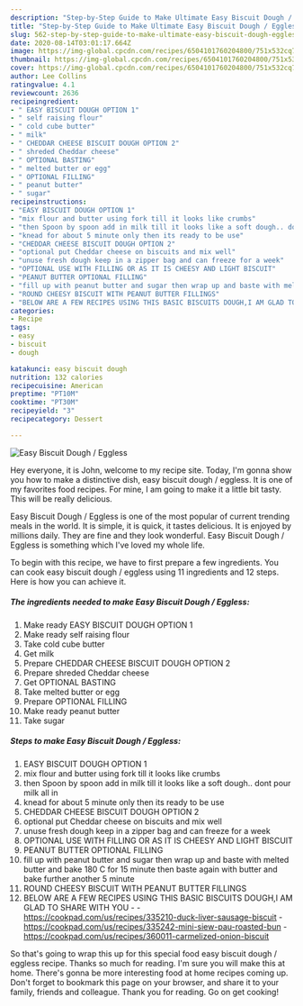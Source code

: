 ```yaml
---
description: "Step-by-Step Guide to Make Ultimate Easy Biscuit Dough / Eggless"
title: "Step-by-Step Guide to Make Ultimate Easy Biscuit Dough / Eggless"
slug: 562-step-by-step-guide-to-make-ultimate-easy-biscuit-dough-eggless
date: 2020-08-14T03:01:17.664Z
image: https://img-global.cpcdn.com/recipes/6504101760204800/751x532cq70/easy-biscuit-dough-eggless-recipe-main-photo.jpg
thumbnail: https://img-global.cpcdn.com/recipes/6504101760204800/751x532cq70/easy-biscuit-dough-eggless-recipe-main-photo.jpg
cover: https://img-global.cpcdn.com/recipes/6504101760204800/751x532cq70/easy-biscuit-dough-eggless-recipe-main-photo.jpg
author: Lee Collins
ratingvalue: 4.1
reviewcount: 2636
recipeingredient:
- " EASY BISCUIT DOUGH OPTION 1"
- " self raising flour"
- " cold cube butter"
- " milk"
- " CHEDDAR CHEESE BISCUIT DOUGH OPTION 2"
- " shreded Cheddar cheese"
- " OPTIONAL BASTING"
- " melted butter or egg"
- " OPTIONAL FILLING"
- " peanut butter"
- " sugar"
recipeinstructions:
- "EASY BISCUIT DOUGH OPTION 1"
- "mix flour and butter using fork till it looks like crumbs"
- "then Spoon by spoon add in milk till it looks like a soft dough.. dont pour milk all in"
- "knead for about 5 minute only then its ready to be use"
- "CHEDDAR CHEESE BISCUIT DOUGH OPTION 2"
- "optional put Cheddar cheese on biscuits and mix well"
- "unuse fresh dough keep in a zipper bag and can freeze for a week"
- "OPTIONAL USE WITH FILLING OR AS IT IS CHEESY AND LIGHT BISCUIT"
- "PEANUT BUTTER OPTIONAL FILLING"
- "fill up with peanut butter and sugar then wrap up and baste with melted butter and bake 180 C for 15 minute then baste again with butter and bake further another 5 minute"
- "ROUND CHEESY BISCUIT WITH PEANUT BUTTER FILLINGS"
- "BELOW ARE A FEW RECIPES USING THIS BASIC BISCUITS DOUGH,I AM GLAD TO SHARE WITH YOU  https://cookpad.com/us/recipes/335210-duck-liver-sausage-biscuit https://cookpad.com/us/recipes/335242-mini-siew-pau-roasted-bun https://cookpad.com/us/recipes/360011-carmelized-onion-biscuit"
categories:
- Recipe
tags:
- easy
- biscuit
- dough

katakunci: easy biscuit dough 
nutrition: 132 calories
recipecuisine: American
preptime: "PT10M"
cooktime: "PT30M"
recipeyield: "3"
recipecategory: Dessert

---
```



![Easy Biscuit Dough / Eggless](https://img-global.cpcdn.com/recipes/6504101760204800/751x532cq70/easy-biscuit-dough-eggless-recipe-main-photo.jpg)

Hey everyone, it is John, welcome to my recipe site. Today, I'm gonna show you how to make a distinctive dish, easy biscuit dough / eggless. It is one of my favorites food recipes. For mine, I am going to make it a little bit tasty. This will be really delicious.



Easy Biscuit Dough / Eggless is one of the most popular of current trending meals in the world. It is simple, it is quick, it tastes delicious. It is enjoyed by millions daily. They are fine and they look wonderful. Easy Biscuit Dough / Eggless is something which I've loved my whole life.


To begin with this recipe, we have to first prepare a few ingredients. You can cook easy biscuit dough / eggless using 11 ingredients and 12 steps. Here is how you can achieve it.

<!--inarticleads1-->

##### The ingredients needed to make Easy Biscuit Dough / Eggless:

1. Make ready  EASY BISCUIT DOUGH OPTION 1
1. Make ready  self raising flour
1. Take  cold cube butter
1. Get  milk
1. Prepare  CHEDDAR CHEESE BISCUIT DOUGH OPTION 2
1. Prepare  shreded Cheddar cheese
1. Get  OPTIONAL BASTING
1. Take  melted butter or egg
1. Prepare  OPTIONAL FILLING
1. Make ready  peanut butter
1. Take  sugar




<!--inarticleads2-->

##### Steps to make Easy Biscuit Dough / Eggless:

1. EASY BISCUIT DOUGH OPTION 1
1. mix flour and butter using fork till it looks like crumbs
1. then Spoon by spoon add in milk till it looks like a soft dough.. dont pour milk all in
1. knead for about 5 minute only then its ready to be use
1. CHEDDAR CHEESE BISCUIT DOUGH OPTION 2
1. optional put Cheddar cheese on biscuits and mix well
1. unuse fresh dough keep in a zipper bag and can freeze for a week
1. OPTIONAL USE WITH FILLING OR AS IT IS CHEESY AND LIGHT BISCUIT
1. PEANUT BUTTER OPTIONAL FILLING
1. fill up with peanut butter and sugar then wrap up and baste with melted butter and bake 180 C for 15 minute then baste again with butter and bake further another 5 minute
1. ROUND CHEESY BISCUIT WITH PEANUT BUTTER FILLINGS
1. BELOW ARE A FEW RECIPES USING THIS BASIC BISCUITS DOUGH,I AM GLAD TO SHARE WITH YOU -  - https://cookpad.com/us/recipes/335210-duck-liver-sausage-biscuit - https://cookpad.com/us/recipes/335242-mini-siew-pau-roasted-bun - https://cookpad.com/us/recipes/360011-carmelized-onion-biscuit




So that's going to wrap this up for this special food easy biscuit dough / eggless recipe. Thanks so much for reading. I'm sure you will make this at home. There's gonna be more interesting food at home recipes coming up. Don't forget to bookmark this page on your browser, and share it to your family, friends and colleague. Thank you for reading. Go on get cooking!
